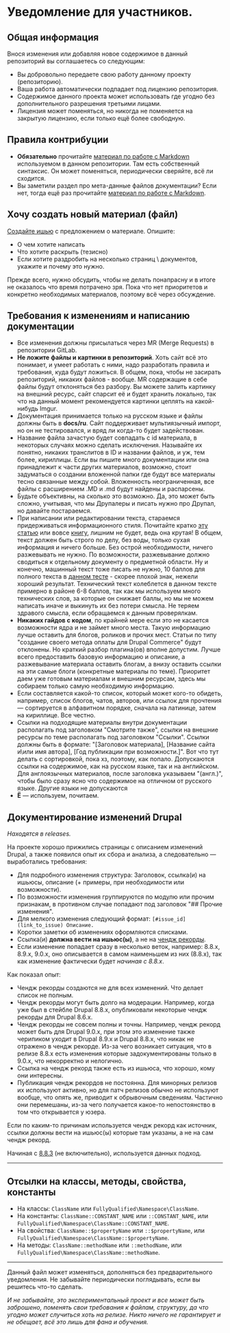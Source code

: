 # Уведомление для участников.

## Общая информация

Внося изменения или добавляя новое содержимое в данный репозиторий вы соглашаетесь со следующим:

 * Вы добровольно передаете свою работу данному проекту (репозиторию).
 * Ваша работа автоматически подпадает под лицензию репозитория.
 * Содержимое данного проекта может использовать где угодно без дополнительного разрешения третьими лицами.
 * Лицензия может поменяться, но никогда не поменяется на закрытую лицензию, если только ещё более свободную.

## Правила контрибуции

 * **Обязательно** прочитайте [материал по работе с Markdown](MARKDOWN.md) используемом в данном репозитории. Там есть собственный синтаксис. Он может поменяться, периодически сверяйте, всё ли сходится.
 * Вы заметили раздел про мета-данные файлов документации? Если нет, тогда ещё раз прочитайте [материал по работе с Markdown](MARKDOWN.md). 

## Хочу создать новый материал (файл)

[Создайте ишью](https://gitlab.com/druki/content/issues) с предложением о материале. Опишите:

- О чем хотите написать
- Что хотите раскрыть (тезисно)
- Если хотите раздробить на несколько страниц \ документов, укажите и почему это нужно.

Прежде всего, нужно обсудить, чтобы не делать понапрасну и в итоге не оказалось что время потрачено зря. Пока что нет приоритетов и конкретно необходимых материалов, поэтому всё через обсуждение.

## Требования к изменениям и написанию документации

 * Все изменения должны присылаться через MR (Merge Requests) в репозитории GitLab.
 * **Не ложите файлы и картинки в репозиторий**. Хоть сайт всё это понимает, и умеет работать с ними, надо разработать правила и требования, куда будут ложиться. В общем, пока, чтобы не засирать репозиторий, никаких файлов - вообще. MR содержащие в себе файлы будут отклоняться без разбору. Вы можете залить картинку на внешний ресурс, сайт спарсит её и будет хранить локально, так что на данный момент рекомендуется картинки цеплять на какой-нибудь Imgur.
 * Документация принимается только на русском языке и файлы должны быть в **docs/ru**. Сайт поддерживает мультиязычный импорт, но он не тестировался, и вряд ли когда-то будет задействован.
 * Название файла зачастую будет совпадать с id материала, в некоторых случаях можно сделать исключения. Называйте их понятно, никаких транслитов в ID и названии файлов, и уж, тем более, кириллицы. Если вы пишите много документации или она принадлежит к части других материалов, возможно, стоит задуматься о создании вложенной папки где будут все материалы тесно связанные между собой. Вложенность неограниченная, все файлы с расширением .MD и .md будут найдены и распарсены.
 * Будьте объективны, на сколько это возможно. Да, это может быть сложно, учитывая, что мы Друпалеры и писать нужно про Друпал, но давайте постараемся.
 * При написании или редактировании текста, стараемся придерживаться информационного стиля. Почитайте кратко [эту статью](http://maximilyahov.ru/hello/) или вовсе [книгу](https://book.glvrd.ru/), лишним не будет, ведь она крутая! В общем, текст должен быть строго по делу, без воды, только сухая информация и ничего больше. Без острой необходимости, ничего разжевывать не нужно. По возможности, разжевывание должно сводиться к отдельному документу о предметной области. Ну и конечно, машинный текст тоже писать не нужно, 10 баллов для полного текста в [данном тесте](https://glvrd.ru/) - скорее плохой знак, нежели хороший результат. Технический текст колеблется в данном тексте примерно в районе 6-8 баллов, так как мы используем много технических слов, за которые он снижает баллы, но мы не можем написать иначе и выкинуть их без потери смысла. Не теряем здравого смысла, если обращаемся к данным проверялкам.
 * **Никаких гайдов с кодом**, по крайней мере если это не касается возможности ядра и не займет много места. Такую информацию лучше оставить для блогов, роликов и прочих мест. Статьи по типу "создание своего метода оплаты для Drupal Commerce" будут отклонены. Но краткий разбор плагина(ов) вполне допустим. Лучше всего предоставить базовую информацию и описание, а разжевывание материала оставить блогам, а внизу оставить ссылки на эти самые блоги (конкретные материалы по теме). Приоритет даем уже готовым материалам и внешним ресурсам, здесь мы собираем только самую необходимую информацию.
 * Если составляется какой-то список, который может кого-то обидеть, например, список блогов, чатов, авторов, или ссылок для прочтения — сортируется в алфавитном порядке, сначала на латинице, затем на кириллице. Все честно.
 * Ссылки на подходящие материалы внутри документации располагать под заголовком "Смотрите также", ссылки на внешние ресурсы по теме располагать под заголовком "Ссылки". Ссылки должны быть в формате: "[Заголовок материала], [Название сайта и\или имя автора], [Год публикации при возможности.]". Вот что тут делать с сортировкой, пока хз, поэтому, как попало. Допускаются ссылки на содержимое, как на русском языке, так и на английском. Для англоязычных материалов, после заголовка указываем "(англ.)", чтобы было сразу ясно что содержимое на отличном от русского языке. Другие языки не допускаются
 * **Ё** — используем, почитаем.
 
## Документирование изменений Drupal

_Находятся в releases._

На проекте хорошо прижились страницы с описанием изменений Drupal, а также появился опыт их сбора и анализа, а следовательно — выработались требования:

- Для подробного изменения структура: Заголовок, ссылка(и) на ишьюсы, описание (+ примеры, при необходимости или возможности).
- По возможности изменения группируются по модулю или прочим признакам, в противном случае попадают под заголовок "## Прочие изменения".
- Для мелкого изменения следующий формат: `[#issue_id](link_to_issue) Описание.`
- Коротки заметки об изменениях оформляются списками.
- Ссылка(и) **должна вести на ишьюс(ы)**, а не на [чендж рекорды](https://www.drupal.org/list-changes/drupal).
- Если изменение попадает сразу в несколько веток, например: 8.8.x, 8.9.x, 9.0.x, оно описывается в самом наименьшем из них (8.8.x), так как изменение фактически будет _начиная с 8.8.x_.

Как показал опыт:

- Чендж рекорды создаются не для всех изменений. Что делает список не полным.
- Чендж рекорды могут быть долго на модерации. Например, когда уже был в стейбле Drupal 8.8.x, опубликовали некоторые чендж рекорды для Drupal 8.6.x.
- Чендж рекорды не совсем полны и точны. Например, чендж рекорд может быть для Drupal 9.0.x, при этом это изменение также черипиком уходит в Drupal 8.9.x и Drupal 8.8.x, что никак не отражено в чендж рекорде. Из-за чего возникает ситуация, что в релизе 8.8.х есть изменения которые задокументированы только в 9.0.х, что некорректно и нелогично.
- Ссылка на чендж рекорд также есть из ишьюса, что хорошо, кому они интересны.
- Публикация чендж рекордов не постоянна. Для минорных релизов их используют активно, но для патч релизов обычно не используют вообще, что опять же, приводит к обрывочным сведениям. Частично они перемешаны, из-за чего получается какое-то непостоянство в том что открывается у юзера.

Если по каким-то причинам используется чендж рекорд как источник, ссылки должны вести на ишьюс(ы) которые там указаны, а не на сам чендж рекорд.

Начиная с [8.8.3](docs/ru/8/releases/release-8.8.3.md) (не включительно), используется данных подход.

***

## Отсылки на классы, методы, свойства, константы

- На классы: `ClassName` или `FullyQualified\Namespace\ClassName`.
- На константы: `ClassName::CONSTANT_NAME` или `::CONSTANT_NAME`, или `FullyQualified\Namespace\ClassName::CONSTANT_NAME`.
- На свойства: `ClassName::$propertyName` или `::$propertyName`, или `FullyQualified\Namespace\ClassName::$propertyName`.
- На методы: `ClassName::methodName` или `::methodName`, или `FullyQualified\Namespace\ClassName::methodName`.

***

Данный файл может изменяться, дополняться без предварительного уведомления. Не забывайте периодически поглядывать, если вы решитесь что-то сделать.

_И не забывайте, это экспериментальный проект и все может быть заброшено, поменять свои требования к файлам, структуру, да что угодно может случиться хоть на релизе. Никто ничего не гарантирует и не обещает, всё это лишь для фана и обучения._
